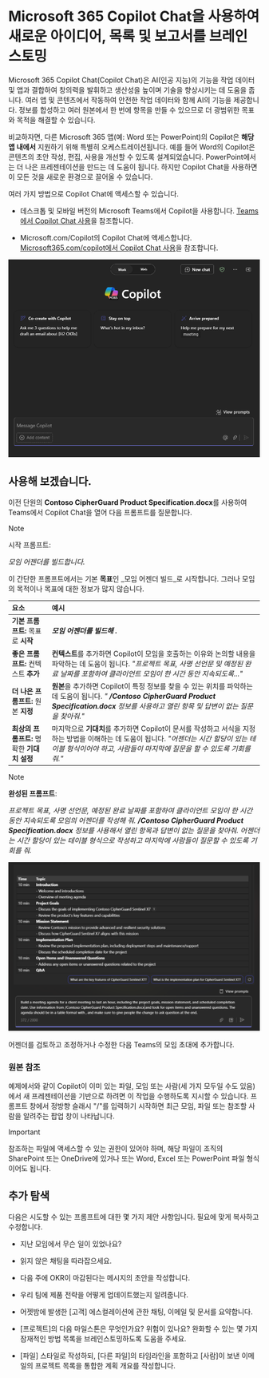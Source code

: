 # Microsoft 365 Copilot Chat을 사용하여 새로운 아이디어, 목록 및 보고서를 브레인스토밍

Microsoft 365 Copilot Chat(Copilot Chat)은 AI(인공 지능)의 기능을 작업 데이터 및 앱과 결합하여 창의력을 발휘하고 생산성을 높이며 기술을 향상시키는 데 도움을 줍니다. 여러 앱 및 콘텐츠에서 작동하여 안전한 작업 데이터와 함께 AI의 기능을 제공합니다. 정보를 합성하고 여러 원본에서 한 번에 항목을 만들 수 있으므로 더 광범위한 목표와 목적을 해결할 수 있습니다.

비교하자면, 다른 Microsoft 365 앱(예: Word 또는 PowerPoint)의 Copilot은 **해당 앱 내에서** 지원하기 위해 특별히 오케스트레이션됩니다. 예를 들어 Word의 Copilot은 콘텐츠의 초안 작성, 편집, 사용을 개선할 수 있도록 설계되었습니다. PowerPoint에서는 더 나은 프레젠테이션을 만드는 데 도움이 됩니다. 하지만 Copilot Chat을 사용하면 이 모든 것을 새로운 환경으로 끌어올 수 있습니다.

여러 가지 방법으로 Copilot Chat에 액세스할 수 있습니다.

- 데스크톱 및 모바일 버전의 Microsoft Teams에서 Copilot을 사용합니다. [Teams에서 Copilot Chat 사용](https://support.microsoft.com/topic/open-microsoft-365-chat-in-teams-c6de0a62-4f9e-479d-b5f2-af036e342181)을 참조합니다.

- Microsoft.com/Copilot의 Copilot Chat에 액세스합니다. [Microsoft365.com/copilot에서 Copilot Chat 사용](https://support.microsoft.com/topic/use-microsoft-365-chat-at-microsoft365-com-or-in-the-microsoft-365-office-app-4a2538f9-962f-4c7c-a368-f6006bc13d6f)을 참조합니다.

![Microsoft Teams의 Copilot Chat 환경 스크린샷.](../media/create_copilot-chat-experience-teams.png)

## 사용해 보겠습니다.

이전 단원의 **Contoso CipherGuard Product Specification.docx**를 사용하여 Teams에서 Copilot Chat을 열어 다음 프롬프트를 질문합니다.

> [!NOTE]
> 시작 프롬프트:
>
> _모임 어젠더를 빌드합니다._

이 간단한 프롬프트에서는 기본 **목표**인 _모임 어젠더 빌드_로 시작합니다. 그러나 모임의 목적이나 목표에 대한 정보가 많지 않습니다.

| 요소 | 예시 |
| :------ | :------- |
| **기본 프롬프트:** 목표로 **시작** | **_모임 어젠더를 빌드해 ._** |
| **좋은 프롬프트:** 컨텍스트 **추가** | **컨텍스트**를 추가하면 Copilot이 모임을 호출하는 이유와 논의할 내용을 파악하는 데 도움이 됩니다. _"프로젝트 목표, 사명 선언문 및 예정된 완료 날짜를 포함하여 클라이언트 모임이 한 시간 동안 지속되도록..."_ |
| **더 나은 프롬프트:** 원본 **지정** | **원본**을 추가하면 Copilot이 특정 정보를 찾을 수 있는 위치를 파악하는 데 도움이 됩니다. _" **/Contoso CipherGuard Product Specification.docx** 정보를 사용하고 열린 항목 및 답변이 없는 질문을 찾아줘."_ |
| **최상의 프롬프트:** 명확한 **기대치 설정** | 마지막으로 **기대치**를 추가하면 Copilot이 문서를 작성하고 서식을 지정하는 방법을 이해하는 데 도움이 됩니다. _"어젠더는 시간 할당이 있는 테이블 형식이어야 하고, 사람들이 마지막에 질문을 할 수 있도록 기회를 줘."_ |

> [!NOTE]
> **완성된 프롬프트**:
>
> _프로젝트 목표, 사명 선언문, 예정된 완료 날짜를 포함하여 클라이언트 모임이 한 시간 동안 지속되도록 모임의 어젠더를 작성해 줘. **/Contoso CipherGuard Product Specification.docx** 정보를 사용해서 열린 항목과 답변이 없는 질문을 찾아줘. 어젠더는 시간 할당이 있는 테이블 형식으로 작성하고 마지막에 사람들이 질문할 수 있도록 기회를 줘._

![Teams에서 Copilot Chat을 사용하여 샘플 문서에 대해 작성된 프롬프트 결과를 스크린샷으로 찍습니다.](../media/create_copilot-chat-draft-agenda-teams.png)

어젠더를 검토하고 조정하거나 수정한 다음 Teams의 모임 초대에 추가합니다.

### 원본 참조

예제에서와 같이 Copilot이 이미 있는 파일, 모임 또는 사람(세 가지 모두일 수도 있음)에서 새 프레젠테이션을 기반으로 하려면 이 작업을 수행하도록 지시할 수 있습니다. 프롬프트 창에서 정방향 슬래시 "/"를 입력하기 시작하면 최근 모임, 파일 또는 참조할 사람을 알려주는 팝업 창이 나타납니다.

> [!IMPORTANT]
> 참조하는 파일에 액세스할 수 있는 권한이 있어야 하며, 해당 파일이 조직의 SharePoint 또는 OneDrive에 있거나 또는 Word, Excel 또는 PowerPoint 파일 형식이어도 됩니다.

## 추가 탐색

다음은 시도할 수 있는 프롬프트에 대한 몇 가지 제안 사항입니다. 필요에 맞게 복사하고 수정합니다.

- 지난 모임에서 무슨 일이 있었나요?

- 읽지 않은 채팅을 따라잡으세요.

- 다음 주에 OKR이 마감된다는 메시지의 초안을 작성합니다.

- 우리 팀에 제품 전략을 어떻게 업데이트했는지 알려줍니다.

- 어젯밤에 발생한 [고객] 에스컬레이션에 관한 채팅, 이메일 및 문서를 요약합니다.

- [프로젝트]의 다음 마일스톤은 무엇인가요? 위험이 있나요? 완화할 수 있는 몇 가지 잠재적인 방법 목록을 브레인스토밍하도록 도움을 주세요.

- [파일] 스타일로 작성하되, [다른 파일]의 타임라인을 포함하고 [사람]이 보낸 이메일의 프로젝트 목록을 통합한 계획 개요를 작성합니다.
